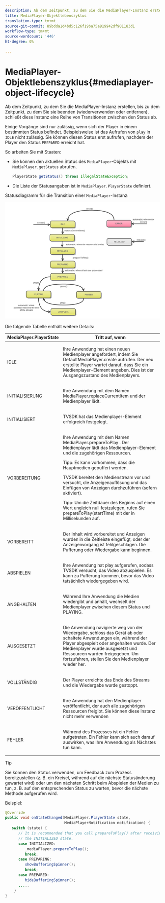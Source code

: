 ```yaml
---
description: Ab dem Zeitpunkt, zu dem Sie die MediaPlayer-Instanz erstellen, bis zu dem Zeitpunkt, zu dem Sie sie beenden (wiederverwenden oder entfernen), schließt diese Instanz eine Reihe von Transitionen zwischen den Status ab.
title: MediaPlayer-Objektlebenszyklus
translation-type: tm+mt
source-git-commit: 89bdda1d4bd5c126f19ba75a819942df901183d1
workflow-type: tm+mt
source-wordcount: '446'
ht-degree: 0%

---
```



# MediaPlayer-Objektlebenszyklus{#mediaplayer-object-lifecycle}

Ab dem Zeitpunkt, zu dem Sie die MediaPlayer-Instanz erstellen, bis zu dem Zeitpunkt, zu dem Sie sie beenden (wiederverwenden oder entfernen), schließt diese Instanz eine Reihe von Transitionen zwischen den Status ab.

Einige Vorgänge sind nur zulässig, wenn sich der Player in einem bestimmten Status befindet. Beispielsweise ist das Aufrufen von `play` in `IDLE` nicht zulässig. Sie können diesen Status erst aufrufen, nachdem der Player den Status `PREPARED` erreicht hat.

So arbeiten Sie mit Staaten:

* Sie können den aktuellen Status des `MediaPlayer`-Objekts mit `MediaPlayer.getStatus` abrufen.

   ```java
   PlayerState getStatus() throws IllegalStateException;
   ```

* Die Liste der Statusangaben ist in `MediaPlayer.PlayerState` definiert.

Statusdiagramm für die Transition einer `MediaPlayer`-Instanz:
<!--<a id="fig_1C55DE3F186F4B36AFFDCDE90379534C"></a>-->

![](assets/player-state-transitions-diagram-android_1.2_web.png)

Die folgende Tabelle enthält weitere Details:

<table id="table_426F0093E4214EA88CD72A7796B58DFD"> 
 <thead> 
  <tr> 
   <th colname="col1" class="entry"> MediaPlayer.PlayerState </th> 
   <th colname="col2" class="entry"> Tritt auf, wenn </th> 
  </tr> 
 </thead>
 <tbody> 
  <tr> 
   <td colname="col1"> <span class="codeph"> IDLE  </span> </td> 
   <td colname="col2"> <p>Ihre Anwendung hat einen neuen Medienplayer angefordert, indem Sie <span class="codeph"> DefaultMediaPlayer.create </span> aufrufen. Der neu erstellte Player wartet darauf, dass Sie ein Medienplayer-Element angeben. Dies ist der Ausgangszustand des Medienplayers. </p> </td> 
  </tr> 
  <tr> 
   <td colname="col1"> <span class="codeph"> INITIALISIERUNG  </span> </td> 
   <td colname="col2"> <p>Ihre Anwendung mit dem Namen <span class="codeph"> MediaPlayer.replaceCurrentItem </span> und der Medienplayer lädt. </p> </td> 
  </tr> 
  <tr> 
   <td colname="col1"> <span class="codeph"> INITIALISIERT  </span> </td> 
   <td colname="col2"> <p>TVSDK hat das Medienplayer-Element erfolgreich festgelegt. </p> </td> 
  </tr> 
  <tr> 
   <td colname="col1"> <span class="codeph"> VORBEREITUNG  </span> </td> 
   <td colname="col2"> <p>Ihre Anwendung mit dem Namen <span class="codeph"> MediaPlayer.prepareToPlay </span>. Der Medienplayer lädt das Medienplayer-Element und die zugehörigen Ressourcen. </p> <p>Tipp:  Es kann vorkommen, dass die Hauptmedien gepuffert werden. </p> <p>TVSDK bereitet den Medienstream vor und versucht, die Anzeigenauflösung und das Einfügen von Anzeigen durchzuführen (sofern aktiviert). </p> <p>Tipp:  Um die Zeitdauer des Beginns auf einen Wert ungleich null festzulegen, rufen Sie <span class="codeph"> prepareToPlay(startTime) </span> mit der  in Millisekunden auf. </p> </td> 
  </tr> 
  <tr> 
   <td colname="col1"> <span class="codeph"> VORBEREITT  </span> </td> 
   <td colname="col2"> <p>Der Inhalt wird vorbereitet und Anzeigen wurden in die Zeitleiste eingefügt, oder der Anzeigenvorgang ist fehlgeschlagen. Die Pufferung oder Wiedergabe kann beginnen. </p> </td> 
  </tr> 
  <tr> 
   <td colname="col1"> <span class="codeph"> ABSPIELEN  </span> </td> 
   <td colname="col2"> <p>Ihre Anwendung hat <span class="codeph"> play </span> aufgerufen, sodass TVSDK versucht, das Video abzuspielen. Es kann zu Pufferung kommen, bevor das Video tatsächlich wiedergegeben wird. </p> </td> 
  </tr> 
  <tr> 
   <td colname="col1"> <span class="codeph"> ANGEHALTEN  </span> </td> 
   <td colname="col2"> <p>Während Ihre Anwendung die Medien wiedergibt und anhält, wechselt der Medienplayer zwischen diesem Status und PLAYING. </p> </td> 
  </tr> 
  <tr> 
   <td colname="col1"> <span class="codeph"> AUSGESETZT  </span> </td> 
   <td colname="col2"> <p>Die Anwendung navigierte weg von der Wiedergabe, schloss das Gerät ab oder schaltete Anwendungen ein, während der Player abgespielt oder angehalten wurde. Der Medienplayer wurde ausgesetzt und Ressourcen wurden freigegeben. Um fortzufahren, stellen Sie den Medienplayer wieder her. </p> </td> 
  </tr> 
  <tr> 
   <td colname="col1"> <span class="codeph"> VOLLSTÄNDIG  </span> </td> 
   <td colname="col2"> <p>Der Player erreichte das Ende des Streams und die Wiedergabe wurde gestoppt. </p> </td> 
  </tr> 
  <tr> 
   <td colname="col1"> <span class="codeph"> VERÖFFENTLICHT  </span> </td> 
   <td colname="col2"> <p>Ihre Anwendung hat den Medienplayer veröffentlicht, der auch alle zugehörigen Ressourcen freigibt. Sie können diese Instanz nicht mehr verwenden </p> </td> 
  </tr> 
  <tr> 
   <td colname="col1"> <span class="codeph"> FEHLER  </span> </td> 
   <td colname="col2"> <p>Während des Prozesses ist ein Fehler aufgetreten. Ein Fehler kann sich auch darauf auswirken, was Ihre Anwendung als Nächstes tun kann. </p> </td> 
  </tr> 
 </tbody> 
</table>

>[!TIP]
>
>Sie können den Status verwenden, um Feedback zum Prozess bereitzustellen (z. B. ein Kreisel, während auf die nächste Statusänderung gewartet wird) oder um den nächsten Schritt beim Abspielen der Medien zu tun, z. B. auf den entsprechenden Status zu warten, bevor die nächste Methode aufgerufen wird.

Beispiel:

```java
@Override 
public void onStateChanged(MediaPlayer.PlayerState state,  
                           MediaPlayerNotification notification) { 
   switch (state) { 
      // It is recommended that you call prepareToPlay() after receiving  
      // the INITIALIZED state. 
      case INITIALIZED: 
         _mediaPlayer.prepareToPlay(); 
         break; 
      case PREPARING: 
         showBufferingSpinner(); 
         break; 
      case PREPARED: 
         hideBufferingSpinner(); 
      ..... 
    } 
}
```

